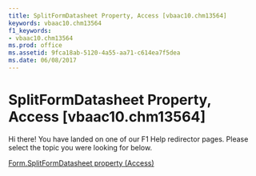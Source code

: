 ```yaml
---
title: SplitFormDatasheet Property, Access [vbaac10.chm13564]
keywords: vbaac10.chm13564
f1_keywords:
- vbaac10.chm13564
ms.prod: office
ms.assetid: 9fca18ab-5120-4a55-aa71-c614ea7f5dea
ms.date: 06/08/2017
---
```



# SplitFormDatasheet Property, Access [vbaac10.chm13564]

Hi there! You have landed on one of our F1 Help redirector pages. Please select the topic you were looking for below.

[Form.SplitFormDatasheet property (Access)](http://msdn.microsoft.com/library/765eacb5-ef79-3b1d-6511-501ec0def22c%28Office.15%29.aspx)

